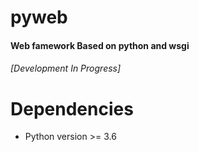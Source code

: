 # pyweb
#### Web famework Based on python and wsgi
###### [Development In Progress]

# Dependencies
- Python version >= 3.6
